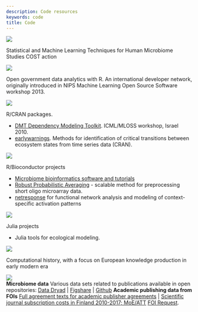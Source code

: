 ```yaml
---
description: Code resources
keywords: code
title: Code
---
```


<div class="code-boxes-container">
  <div class="miaverse-logo">
    <a href="https://microbiome.github.io/" target="_blank"><img class="pic-code" src="../img/boxes-code/miaverse_logo.png"/></a>
  </div>
  <div class="miaverse-text">
    <div class="text-boxes"><p> Statistical and Machine Learning Techniques for Human Microbiome Studies COST action</p></div>
  </div>

  <div class="ropengov-logo">
    <a href="http://ropengov.org/" target="_blank"><img class="pic-code" src="../img/boxes-code/ropengov.PNG"/></a>
  </div>
  <div class="ropengov-text">
    <div class="text-boxes"><p> Open government data analytics with R. An international developer network, originally introduced in NIPS Machine Learning Open Source Software workshop 2013.
  </p></div>
  </div>

  <div class="cran-logo">
    <a href="" target="_blank"><img class="pic-code" src="../img/boxes-code/Rlogo.jpg"/></a>
  </div>
  <div class="cran-text">
    <div class="text-boxes"><p> R/CRAN packages.
    <ul>
    <li><a href="http://dmt.r-forge.r-project.org">DMT Dependency Modeling Toolkit</a>. ICML/MLOSS workshop, Israel 2010.</li>
    <li><a href="http://www.early-warning-signals.org/">earlywarnings</a>. Methods for identification of critical transitions between ecosystem states from time series data (CRAN).</li>
    </ul>
  </p></div>
  </div>

  <div class="bioconductor-logo">
    <a href="https://www.bioconductor.org/help/search/index.html?q=Leo+Lahti/" target="_blank"><img class="pic-code" src="../img/boxes-code/bioconductorlogo.jpg"/></a>
  </div>
  <div class="bioconductor-text">
    <div class="text-boxes"><p> R/Bioconductor projects</p>
      <ul>
        <li><a href="http://microbiome.github.io">Microbiome bioinformatics software and tutorials</a></li>
        <li><a href="http://bioconductor.org/packages/release/bioc/html/RPA.html">Robust Probabilistic Averaging</a> - scalable method for preprocessing short oligo microarray data. <!--<a href="http://nar.oxfordjournals.org/content/early/2013/04/05/nar.gkt229.abstract">NAR 2013</a>--></li>
        <li><a href="http://bioconductor.org/packages/release/bioc/html/netresponse.html">netresponse</a> for functional network analysis and modeling of context-specific activation patterns <!--<a href="https://doi.org/10.18129/B9.BIOC.NETRESPONSE">Bioinformatics 2010</a>--></li>
        <!--<li><a href="https://github.com/antagomir/pint">Probabilistic data integration for DNA/RNA data in functional genomics</a></li>-->
        <!--<li><a href="http://intcomp.r-forge.r-project.org">intcomp</a>. Benchmarking for integrative cancer gene discovery algorithms. <a href="http://bib.oxfordjournals.org/content/early/2012/03/21/bib.bbs005.abstract">Briefings in Bioinformatics 2012</a> </li>-->
      </ul>
    </div>
  </div>

  <div class="julia-logo">
    <a href="https://github.com/JuliaTurkuDataScience/" target="_blank"><img class="pic-code" src="../img/boxes-code/julialogo.png"/></a>
  </div>
  <div class="julia-text">
    <div class="text-boxes"><p> Julia projects</p>
      <ul>
        <li>Julia tools for ecological modeling.</li>
      </ul>
    </div>
  </div>

  <div class="COMHIS-logo">
    <a href="https://www2.helsinki.fi/en/researchgroups/computational-history" target="_blank"><img class="pic-code" src="../img/boxes-code/comhis.png"/></a>
  </div>
  <div class="COMHIS-text">
    <div class="text-boxes"> <p>Computational history, with a focus on European knowledge production in early modern era</p> </div>
  </div>

  <div class="data-logo">
    <a href="https://datadryad.org/search?utf8=%E2%9C%93&q=Leo+Lahti" target="_blank"><img class="pic-code" src="../img/boxes-code/data-logo.png"/></a>
  </div>
  <div class="data-text">
    <div class="text-boxes">
      <b>Microbiome data</b> Various data sets related to publications available in open repositories:
    <a href="https://datadryad.org/search?utf8=%E2%9C%93&q=Leo+Lahti">Data Dryad</a> |
    <a href="https://figshare.com/search?q=Leo+Lahti">Figshare</a> | 
    <a href="https://microbiome.github.io">Github</a>
      <b>Academic publishing data from FOIs</b>
    <a href="http://finelib.fi/negotiations/negotiations/">Full agreement texts for academic publisher agreements</a> | 
    <a href="http://ropengov.github.io/r/2018/12/05/FOI/">Scientific journal subscription costs in Finland 2010-2017; MoE/ATT</a> <a href="http://ropengov.github.io/r/2016/06/10/FOI/">FOI Request</a>. 
    </div>
  </div>
</div>

<!--

INSTRUCTIONS:

- MODIFY TEXTS AT themes/hugo-universal-theme/static/css

-->




